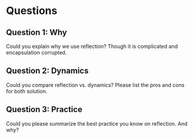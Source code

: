 # Questions

## Question 1: Why

Could you explain why we use reflection? Though it is complicated and encapsulation corrupted.

## Question 2: Dynamics

Could you compare reflection vs. dynamics? Please list the pros and cons for both solution.

## Question 3: Practice

Could you please summarize the best practice you know on reflection. And why?